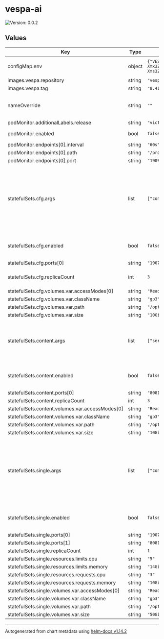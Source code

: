 # vespa-ai

![Version: 0.0.2](https://img.shields.io/badge/Version-0.0.2-informational?style=flat-square)

## Values

| Key | Type | Default | Description |
|-----|------|---------|-------------|
| configMap.env | object | `{"VESPA_CONFIGPROXY_JVMARGS":"-Xms32M -Xmx32M","VESPA_CONFIGSERVER_JVMARGS":"-Xms32M -Xmx128M"}` | Env Vars applied to all STS/Pods |
| images.vespa.repository | string | `"vespaengine/vespa"` |  |
| images.vespa.tag | string | `"8.417.13"` |  |
| nameOverride | string | `""` | Override name used for vespa resources |
| podMonitor.additionalLabels.release | string | `"victoria-metrics-k8s-stack"` |  |
| podMonitor.enabled | bool | `false` | Enable podMonitor |
| podMonitor.endpoints[0].interval | string | `"60s"` |  |
| podMonitor.endpoints[0].path | string | `"/prometheus/v1/values"` |  |
| podMonitor.endpoints[0].port | string | `"19092"` |  |
| statefulSets.cfg.args | list | `["configserver,services"]` | Vespa startup args. `configserver` is necessary for a vespa configserver. `services` is necessary for slobroks and/or content. |
| statefulSets.cfg.enabled | bool | `false` | Enable the "cfg" preconfigured statefulset |
| statefulSets.cfg.ports[0] | string | `"19071"` |  |
| statefulSets.cfg.replicaCount | int | `3` | Set replica count for this statefulset |
| statefulSets.cfg.volumes.var.accessModes[0] | string | `"ReadWriteOnce"` |  |
| statefulSets.cfg.volumes.var.className | string | `"gp3"` |  |
| statefulSets.cfg.volumes.var.path | string | `"/opt/vespa/var"` |  |
| statefulSets.cfg.volumes.var.size | string | `"10Gi"` |  |
| statefulSets.content.args | list | `["services"]` | Vepsa startup args. `services` alone is necessary for content nodes. |
| statefulSets.content.enabled | bool | `false` | Enable the "content" preconfigured statefulset |
| statefulSets.content.ports[0] | string | `"8081"` |  |
| statefulSets.content.replicaCount | int | `3` |  |
| statefulSets.content.volumes.var.accessModes[0] | string | `"ReadWriteOnce"` |  |
| statefulSets.content.volumes.var.className | string | `"gp3"` |  |
| statefulSets.content.volumes.var.path | string | `"/opt/vespa/var"` |  |
| statefulSets.content.volumes.var.size | string | `"10Gi"` |  |
| statefulSets.single.args | list | `["configserver,services"]` | Vespa startup args. `configserver` is necessary for a vespa configserver. `services` is necessary for slobroks and/or content. |
| statefulSets.single.enabled | bool | `false` | Enable the "single" preconfigured statefulset |
| statefulSets.single.ports[0] | string | `"19071"` |  |
| statefulSets.single.ports[1] | string | `"8081"` |  |
| statefulSets.single.replicaCount | int | `1` |  |
| statefulSets.single.resources.limits.cpu | string | `"5"` |  |
| statefulSets.single.resources.limits.memory | string | `"14Gi"` |  |
| statefulSets.single.resources.requests.cpu | string | `"3"` |  |
| statefulSets.single.resources.requests.memory | string | `"10Gi"` |  |
| statefulSets.single.volumes.var.accessModes[0] | string | `"ReadWriteOnce"` |  |
| statefulSets.single.volumes.var.className | string | `"gp3"` |  |
| statefulSets.single.volumes.var.path | string | `"/opt/vespa/var"` |  |
| statefulSets.single.volumes.var.size | string | `"50Gi"` |  |

----------------------------------------------
Autogenerated from chart metadata using [helm-docs v1.14.2](https://github.com/norwoodj/helm-docs/releases/v1.14.2)
